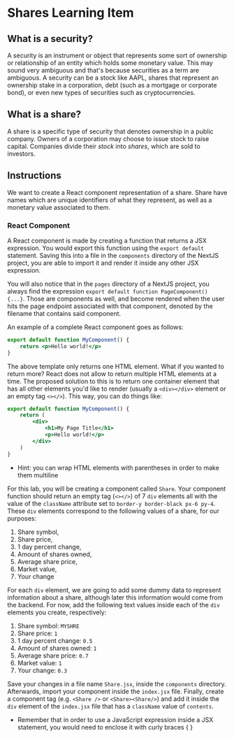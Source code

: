 # Shares Learning Item
## What is a security?
A security is an instrument or object that represents some sort of ownership or relationship of an entity which holds some monetary value. This may sound very ambiguous and that's because securities as a term are ambiguous. A security can be a stock like AAPL, shares that represent an ownership stake in a corporation, debt (such as a mortgage or corporate bond), or even new types of securities such as cryptocurrencies.

## What is a share?
A share is a specific type of security that denotes ownership in a public company. Owners of a corporation may choose to issue stock to raise capital. Companies divide their *stock* into *shares*, which are sold to investors.

## Instructions
We want to create a React component representation of a share. Share have names which are unique identifiers of what they represent, as well as a monetary value associated to them.

### React Component

A React component is made by creating a function that returns a JSX expression. You would export this function using the `export default` statement. Saving this into a file in the `components` directory of the NextJS project, you are able to import it and render it inside any other JSX expression.

You will also notice that in the `pages` directory of a NextJS project, you always find the expression `export default function PageComponent() {...}`. Those are components as well, and become rendered when the user hits the page endpoint associated with that component, denoted by the filename that contains said component.

An example of a complete React component goes as follows:
```jsx
export default function MyComponent() {
    return <p>Hello world!</p>
}
```

The above template only returns one HTML element. What if you wanted to return more? React does not allow to return multiple HTML elements at a time. The proposed solution to this is to return one container element that has all other elements you'd like to render (usually a `<div></div>` element or an empty tag `<></>`). This way, you can do things like:

```jsx
export default function MyComponent() {
    return (
        <div>
            <h1>My Page Title</h1>
            <p>Hello world!</p>
        </div>
    )
}
```
* Hint: you can wrap HTML elements with parentheses in order to make them multiline

For this lab, you will be creating a component called `Share`. Your component function should return an empty tag (`<></>`) of 7 `div` elements all with the value of the `className` attribute set to `border-y border-black px-6 py-4`. These `div` elements correspond to the following values of a share, for our purposes:
1. Share symbol,
2. Share price,
3. 1 day percent change,
4. Amount of shares owned,
5. Average share price,
6. Market value,
7. Your change

For each `div` element, we are going to add some dummy data to represent information about a share, although later this information would come from the backend. For now, add the following text values inside each of the `div` elements you create, respectively:
1. Share symbol: `MYSHRE`
2. Share price: `1`
3. 1 day percent change: `0.5`
4. Amount of shares owned: `1`
5. Average share price: `0.7`
6. Market value: `1`
7. Your change: `0.3`

Save your changes in a file name `Share.jsx`, inside the `components` directory. Afterwards, import your component inside the `index.jsx` file. Finally, create a component tag (e.g. `<Share />` or `<Share><Share/>`) and add it inside the `div` element of the `index.jsx` file that has a `className` value of `contents`.
* Remember that in order to use a JavaScript expression inside a JSX statement, you would need to enclose it with curly braces \{ \}
